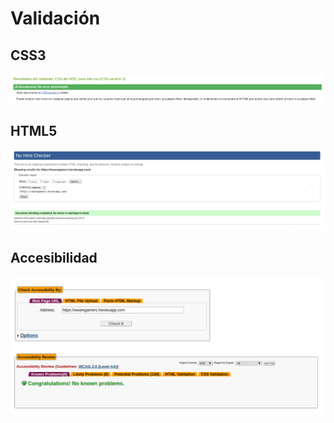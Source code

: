 Validación
==========

CSS3
---
![Validación del css](images/validacion-css.png)

HTML5
-----
![Validación del html](images/validacion-html.png)

Accesibilidad
-------------
![Validación de accesibilidad](images/validacion-accesibilidad.png)

